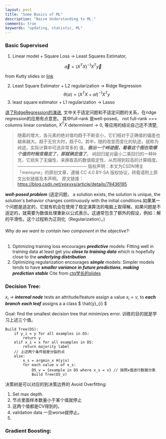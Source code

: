 ```yaml
---
layout: post
title: "Some Basics of ML"
description: "Naive Understanding to ML."
comments: true
keywords: "updating, statistic, ML"
---
```



### Basic Supervised

1. Linear model + Square Loss -> Least Squares Estimator,

$$
\vec{a}=\left(X^{T} X\right)^{-1} X^{T} \vec{y}
$$

from Kutty slides or [link](https://www.qiujiawei.com/linear-algebra-15/)

2. Least Square Estimator  + L2 regularization -> Ridge Regression
$$
\theta(\alpha)=\left(X^{T} X+\alpha I\right)^{-1} X^{T} y
$$
3. least square estimator + L1 regularization -> Lasso

[讲了RidgeRegression的演进](https://blog.csdn.net/xgxyxs/article/details/79436195), 
文中关于适定问题和不适定问题的关系，在ridge regression的应用有点意思。 其中full-rank 是well-posed， not full-rank === columns linear corelation, $X^T X$ determinent -> 0, 等应用的结论自己还不清楚,




> 随着的增大，各元素的绝对值均趋于不断变小，它们相对于正确值的偏差也越来越大。趋于无穷大时，趋于0。其中，随的改变而变化的轨迹，就称为岭迹。实际计算中可选非常多的 值，***做出一个岭迹图，看看这个图在取哪个值的时候变稳定了，那就确定值了***。 岭回归是对最小二乘回归的一种补充，它损失了无偏性，来换取高的数值稳定性，从而得到较高的计算精度。
————————————————
版权声明：本文为CSDN博主「mensyne」的原创文章，遵循 CC 4.0 BY-SA 版权协议，转载请附上原文出处链接及本声明。
原文链接：https://blog.csdn.net/xgxyxs/article/details/79436195


 ***well-posed problem*** (适定问题， a solution exists,
the solution is unique,
the solution's behavior changes continuously with the initial conditions.如果某一个问题是适定的，它就有机会在使用了稳定演算法的电脑上取得解。如果问题是不适定的，就需要为数值处理重新以公式表示。这通常包含了额外的假设，例如：解的平滑性。这个过程称为正则化（Regularization）。)

###### Why do we want to contain two component in the objective?:
1. Optimizing training loss encourages ***predictive*** models:
Fitting well in training data at least get you ***close to training data*** which is hopefully close to the ***underlying distribution***
2. Optimizing regularization encourages ***simple*** models:
Simpler models tends to have ***smaller variance in future predictions***, ***making prediction stable***
Cite from [ctq学长的slides](https://homes.cs.washington.edu/%7Etqchen/pdf/BoostedTree.pdf)



### Decision Tree:

$x_i$ -> ***internal node*** tests an attritude/feature
assign a value $x_i = v$, to ***each branch***
***each leaf*** assigns a a class $ \hat{y}_{i} $

Goal: find the smallest decision tree that minimizes error. 
训练的目的就是学习上述三个值。
```
Build Tree(DS):
    if y_i = y for all examples in DS:
        return y
    elif x_i = x for all examples in DS:
        return majority label
    // 上述两个条件挺是分裂的点
    else:
        x_s = argmin_x H(y|x)
        for each value v of x_s:
            DS_v = {example in DS where x_s = v} // 按照x值进行数据分类
            Build Tree(DS_v)
```
决策树是可以对应的到决策边界的
Avoid Overfitting:
1. Set max depth. 
2. 节点里面样本数量小于某个值就停止
3. 这两个值都是CV得到的。
4. validation data 一旦worse就停止。 
5. 




### Gradient Boosting:



